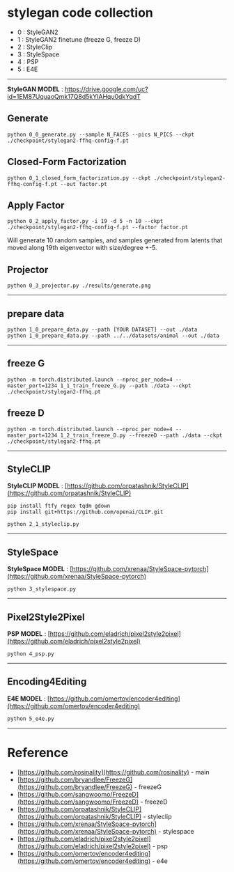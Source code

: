 # stylegan code collection

- 0 : StyleGAN2
- 1 : StyleGAN2 finetune (freeze G, freeze D)
- 2 : StyleClip
- 3 : StyleSpace
- 4 : PSP
- 5 : E4E

---

**StyleGAN MODEL** : https://drive.google.com/uc?id=1EM87UquaoQmk17Q8d5kYIAHqu0dkYqdT

## Generate

```
python 0_0_generate.py --sample N_FACES --pics N_PICS --ckpt ./checkpoint/stylegan2-ffhq-config-f.pt
```

## Closed-Form Factorization

```
python 0_1_closed_form_factorization.py --ckpt ./checkpoint/stylegan2-ffhq-config-f.pt --out factor.pt
```

## Apply Factor

```
python 0_2_apply_factor.py -i 19 -d 5 -n 10 --ckpt ./checkpoint/stylegan2-ffhq-config-f.pt --factor factor.pt
```

Will generate 10 random samples, and samples generated from latents that moved along 19th eigenvector with size/degree +-5.

## Projector

```
python 0_3_projector.py ./results/generate.png
```
---

## prepare data

```
python 1_0_prepare_data.py --path [YOUR DATASET] --out ./data 
python 1_0_prepare_data.py --path ../../datasets/animal --out ./data 
```

---

## freeze G

```
python -m torch.distributed.launch --nproc_per_node=4 --master_port=1234 1_1_train_freeze_G.py --path ./data --ckpt ./checkpoint/stylegan2-ffhq.pt 
```

## freeze D

```
python -m torch.distributed.launch --nproc_per_node=4 --master_port=1234 1_2_train_freeze_D.py --freezeD --path ./data --ckpt ./checkpoint/stylegan2-ffhq.pt 
```

---

## StyleCLIP

**StyleCLIP MODEL** : [https://github.com/orpatashnik/StyleCLIP](https://github.com/orpatashnik/StyleCLIP)

```
pip install ftfy regex tqdm gdown
pip install git+https://github.com/openai/CLIP.git
```

```
python 2_1_styleclip.py
```

---

## StyleSpace

**StyleSpace MODEL** : [https://github.com/xrenaa/StyleSpace-pytorch](https://github.com/xrenaa/StyleSpace-pytorch)

```
python 3_stylespace.py
```

---

## Pixel2Style2Pixel

**PSP MODEL** : [https://github.com/eladrich/pixel2style2pixel](https://github.com/eladrich/pixel2style2pixel)

```
python 4_psp.py
```

---

## Encoding4Editing

**E4E MODEL** : [https://github.com/omertov/encoder4editing](https://github.com/omertov/encoder4editing)

```
python 5_e4e.py
```

---

# Reference

- [https://github.com/rosinality](https://github.com/rosinality) - main
- [https://github.com/bryandlee/FreezeG](https://github.com/bryandlee/FreezeG) - freezeG
- [https://github.com/sangwoomo/FreezeD](https://github.com/sangwoomo/FreezeD) - freezeD
- [https://github.com/orpatashnik/StyleCLIP](https://github.com/orpatashnik/StyleCLIP) - styleclip
- [https://github.com/xrenaa/StyleSpace-pytorch](https://github.com/xrenaa/StyleSpace-pytorch) - stylespace
- [https://github.com/eladrich/pixel2style2pixel](https://github.com/eladrich/pixel2style2pixel) - psp
- [https://github.com/omertov/encoder4editing](https://github.com/omertov/encoder4editing) - e4e

